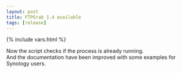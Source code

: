 ```yaml
---
layout: post
title: FTPGrab 1.4 available
tags: [release]
---
```

{% include vars.html %}

Now the script checks if the process is already running.<br />
And the documentation have been improved with some examples for Synology users.